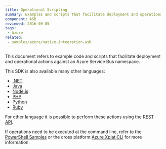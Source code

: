 ```yaml
---
title: Operational Scripting
summary: Examples and scripts that facilitate deployment and operational actions against Azure Service Bus
component: ASB
reviewed: 2016-09-05
tags:
 - Azure
related: 
 - samples/azure/native-integration-asb
---
```


This document refers to example code and scripts that facilitate deployment and operational actions against an Azure Service Bus namespace.

This SDK is also available many other languages:

 * [.NET](https://docs.microsoft.com/en-us/azure/service-bus-messaging/service-bus-dotnet-get-started-with-queues)
 * [Java](https://docs.microsoft.com/en-us/azure/service-bus-messaging/service-bus-java-how-to-use-queues)
 * [Node.js](https://docs.microsoft.com/en-us/azure/service-bus-messaging/service-bus-nodejs-how-to-use-queues)
 * [PHP](https://docs.microsoft.com/en-us/azure/service-bus-messaging/service-bus-php-how-to-use-queues)
 * [Python](https://docs.microsoft.com/en-us/azure/service-bus-messaging/service-bus-python-how-to-use-queues)
 * [Ruby](https://docs.microsoft.com/en-us/azure/service-bus-messaging/service-bus-ruby-how-to-use-queues)

For other language it is possible to perform these actions using the [REST API](https://docs.microsoft.com/en-us/rest/api/servicebus/).

If operations need to be executed at the command line, refer to the [PowerShell Samples](https://docs.microsoft.com/en-us/azure/service-bus-messaging/service-bus-manage-with-ps) or the cross platform [Azure Xplat CLI](https://www.npmjs.com/package/azure-cli) for more information.